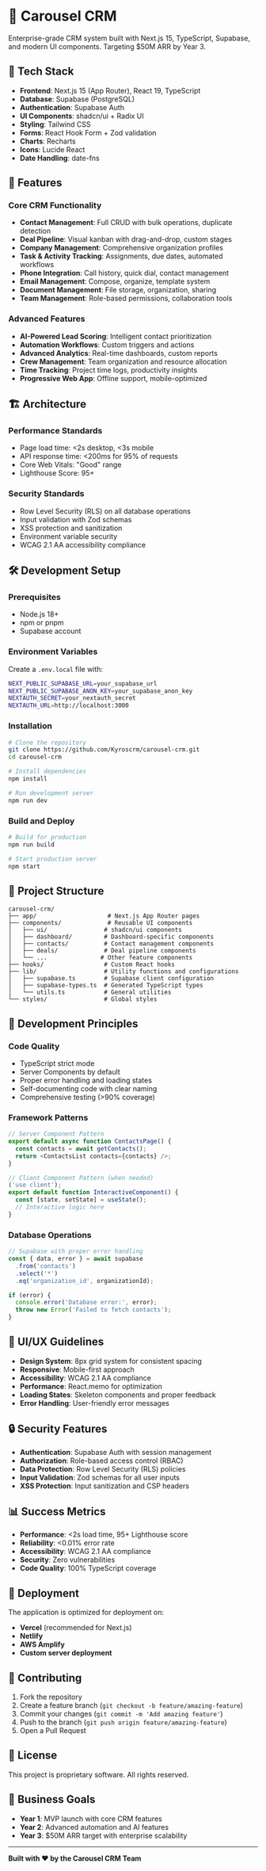 # 🎠 Carousel CRM

Enterprise-grade CRM system built with Next.js 15, TypeScript, Supabase, and modern UI components. Targeting $50M ARR by Year 3.

## 🚀 Tech Stack

- **Frontend**: Next.js 15 (App Router), React 19, TypeScript
- **Database**: Supabase (PostgreSQL)
- **Authentication**: Supabase Auth
- **UI Components**: shadcn/ui + Radix UI
- **Styling**: Tailwind CSS
- **Forms**: React Hook Form + Zod validation
- **Charts**: Recharts
- **Icons**: Lucide React
- **Date Handling**: date-fns

## 🎯 Features

### Core CRM Functionality

- **Contact Management**: Full CRUD with bulk operations, duplicate detection
- **Deal Pipeline**: Visual kanban with drag-and-drop, custom stages
- **Company Management**: Comprehensive organization profiles
- **Task & Activity Tracking**: Assignments, due dates, automated workflows
- **Phone Integration**: Call history, quick dial, contact management
- **Email Management**: Compose, organize, template system
- **Document Management**: File storage, organization, sharing
- **Team Management**: Role-based permissions, collaboration tools

### Advanced Features

- **AI-Powered Lead Scoring**: Intelligent contact prioritization
- **Automation Workflows**: Custom triggers and actions
- **Advanced Analytics**: Real-time dashboards, custom reports
- **Crew Management**: Team organization and resource allocation
- **Time Tracking**: Project time logs, productivity insights
- **Progressive Web App**: Offline support, mobile-optimized

## 🏗️ Architecture

### Performance Standards

- Page load time: <2s desktop, <3s mobile
- API response time: <200ms for 95% of requests
- Core Web Vitals: "Good" range
- Lighthouse Score: 95+

### Security Standards

- Row Level Security (RLS) on all database operations
- Input validation with Zod schemas
- XSS protection and sanitization
- Environment variable security
- WCAG 2.1 AA accessibility compliance

## 🛠️ Development Setup

### Prerequisites

- Node.js 18+
- npm or pnpm
- Supabase account

### Environment Variables

Create a `.env.local` file with:

```bash
NEXT_PUBLIC_SUPABASE_URL=your_supabase_url
NEXT_PUBLIC_SUPABASE_ANON_KEY=your_supabase_anon_key
NEXTAUTH_SECRET=your_nextauth_secret
NEXTAUTH_URL=http://localhost:3000
```

### Installation

```bash
# Clone the repository
git clone https://github.com/Kyroscrm/carousel-crm.git
cd carousel-crm

# Install dependencies
npm install

# Run development server
npm run dev
```

### Build and Deploy

```bash
# Build for production
npm run build

# Start production server
npm start
```

## 📁 Project Structure

```
carousel-crm/
├── app/                    # Next.js App Router pages
├── components/             # Reusable UI components
│   ├── ui/                # shadcn/ui components
│   ├── dashboard/         # Dashboard-specific components
│   ├── contacts/          # Contact management components
│   ├── deals/             # Deal pipeline components
│   └── ...               # Other feature components
├── hooks/                 # Custom React hooks
├── lib/                   # Utility functions and configurations
│   ├── supabase.ts        # Supabase client configuration
│   ├── supabase-types.ts  # Generated TypeScript types
│   └── utils.ts           # General utilities
└── styles/                # Global styles
```

## 🔧 Development Principles

### Code Quality

- TypeScript strict mode
- Server Components by default
- Proper error handling and loading states
- Self-documenting code with clear naming
- Comprehensive testing (>90% coverage)

### Framework Patterns

```typescript
// Server Component Pattern
export default async function ContactsPage() {
  const contacts = await getContacts();
  return <ContactsList contacts={contacts} />;
}

// Client Component Pattern (when needed)
('use client');
export default function InteractiveComponent() {
  const [state, setState] = useState();
  // Interactive logic here
}
```

### Database Operations

```typescript
// Supabase with proper error handling
const { data, error } = await supabase
  .from('contacts')
  .select('*')
  .eq('organization_id', organizationId);

if (error) {
  console.error('Database error:', error);
  throw new Error('Failed to fetch contacts');
}
```

## 🎨 UI/UX Guidelines

- **Design System**: 8px grid system for consistent spacing
- **Responsive**: Mobile-first approach
- **Accessibility**: WCAG 2.1 AA compliance
- **Performance**: React.memo for optimization
- **Loading States**: Skeleton components and proper feedback
- **Error Handling**: User-friendly error messages

## 🔒 Security Features

- **Authentication**: Supabase Auth with session management
- **Authorization**: Role-based access control (RBAC)
- **Data Protection**: Row Level Security (RLS) policies
- **Input Validation**: Zod schemas for all user inputs
- **XSS Protection**: Input sanitization and CSP headers

## 📊 Success Metrics

- **Performance**: <2s load time, 95+ Lighthouse score
- **Reliability**: <0.01% error rate
- **Accessibility**: WCAG 2.1 AA compliance
- **Security**: Zero vulnerabilities
- **Code Quality**: 100% TypeScript coverage

## 🚀 Deployment

The application is optimized for deployment on:

- **Vercel** (recommended for Next.js)
- **Netlify**
- **AWS Amplify**
- **Custom server deployment**

## 🤝 Contributing

1. Fork the repository
2. Create a feature branch (`git checkout -b feature/amazing-feature`)
3. Commit your changes (`git commit -m 'Add amazing feature'`)
4. Push to the branch (`git push origin feature/amazing-feature`)
5. Open a Pull Request

## 📄 License

This project is proprietary software. All rights reserved.

## 🎯 Business Goals

- **Year 1**: MVP launch with core CRM features
- **Year 2**: Advanced automation and AI features
- **Year 3**: $50M ARR target with enterprise scalability

---

**Built with ❤️ by the Carousel CRM Team**
